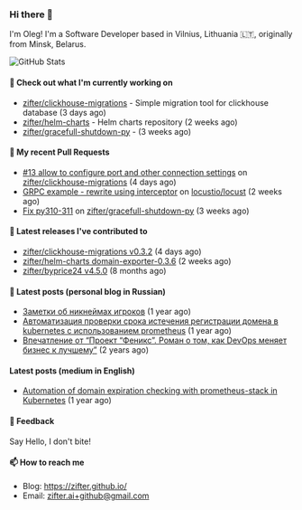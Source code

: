 ### Hi there 👋

I'm Oleg! I'm a Software Developer based in Vilnius, Lithuania 🇱🇹, originally from Minsk, Belarus.

![GitHub Stats](https://github-readme-stats.vercel.app/api?username=zifter&count_private=true&theme=tokyonight&show_icons=true)

#### 👷 Check out what I'm currently working on

- [zifter/clickhouse-migrations](https://github.com/zifter/clickhouse-migrations) - Simple migration tool for clickhouse database (3 days ago)
- [zifter/helm-charts](https://github.com/zifter/helm-charts) - Helm charts repository (2 weeks ago)
- [zifter/gracefull-shutdown-py](https://github.com/zifter/gracefull-shutdown-py) -  (3 weeks ago)

#### 🔨 My recent Pull Requests

- [#13 allow to configure port and other connection settings](https://github.com/zifter/clickhouse-migrations/pull/14) on [zifter/clickhouse-migrations](https://github.com/zifter/clickhouse-migrations) (4 days ago)
- [GRPC example - rewrite using interceptor](https://github.com/locustio/locust/pull/2272) on [locustio/locust](https://github.com/locustio/locust) (2 weeks ago)
- [Fix py310-311](https://github.com/zifter/gracefull-shutdown-py/pull/1) on [zifter/gracefull-shutdown-py](https://github.com/zifter/gracefull-shutdown-py) (3 weeks ago)

#### 🚀 Latest releases I've contributed to
- [zifter/clickhouse-migrations v0.3.2](https://github.com/zifter/clickhouse-migrations/releases/tag/v0.3.2) (4 days ago)
- [zifter/helm-charts domain-exporter-0.3.6](https://github.com/zifter/helm-charts/releases/tag/domain-exporter-0.3.6) (2 weeks ago)
- [zifter/byprice24 v4.5.0](https://github.com/zifter/byprice24/releases/tag/v4.5.0) (8 months ago)

#### 📄 Latest posts (personal blog in Russian)
- [Заметки об никнеймах игроков](https://zifter.github.io/offtopic/gamedev/2021/12/10/nicknames-in-games.html) (1 year ago)
- [Автоматизация проверки срока истечения регистрации домена в kubernetes с использованием prometheus](https://zifter.github.io/devops/2021/09/12/domain-expiration-prometheus-exporter.html) (1 year ago)
- [Впечатление от “Проект “Феникс”. Роман о том, как DevOps меняет бизнес к лучшему”](https://zifter.github.io/offtopic/2021/01/09/fenix-book-review.html) (2 years ago)

#### Latest posts (medium in English)
- [Automation of domain expiration checking with prometheus-stack in Kubernetes](https://medium.com/@olegstrokachuk/automation-of-domain-expiration-checking-with-prometheus-stack-in-kubernetes-ea4e4571f5b4?source=rss-766601af1f16------2) (1 year ago)

#### 💬 Feedback

Say Hello, I don't bite!

#### 📫 How to reach me

- Blog: https://zifter.github.io/
- Email: zifter.ai+github@gmail.com
